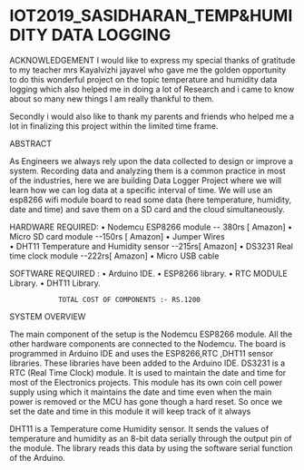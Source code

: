# IOT2019_SASIDHARAN_TEMP&HUMIDITY DATA LOGGING

ACKNOWLEDGEMENT
I would like to express my special thanks of gratitude to my teacher mrs Kayalvizhi  jayavel  who gave me the golden opportunity to do this wonderful project on the topic temperature and humidity data logging  which also helped me in doing a lot of Research and i came to know about so many new things I am really thankful to them.

Secondly i would also like to thank my parents and friends who helped me a lot in finalizing this project within the limited time frame.


ABSTRACT

As Engineers we always rely upon the data collected to design or improve a system. Recording data and analyzing them is a common practice in most of the industries, here we are building  Data  Logger Project where we will learn how we can log data at a specific interval of time. We will use an esp8266  wifi module board to read some data (here temperature, humidity, date and time) and save them on a SD card and the cloud simultaneously.


HARDWARE REQUIRED:
•	Nodemcu ESP8266 module                       -- 380rs [ Amazon]
•	Micro SD card module                         --150rs [ Amazon]
•	Jumper Wires                                              
•	DHT11 Temperature and Humidity sensor         --215rs[ Amazon]
•	DS3231 Real time clock module                --222rs[ Amazon]
•	Micro USB cable

SOFTWARE REQUIRED :
•	Arduino IDE.
•	ESP8266 library.
•	RTC MODULE Library.
•	DHT11 Library.



                TOTAL COST OF COMPONENTS :- RS.1200

SYSTEM OVERVIEW

The main component of the setup is the Nodemcu ESP8266 module. All the other hardware components are connected   to the Nodemcu. The board is programmed in Arduino IDE and uses the ESP8266,RTC ,DHT11 sensor libraries. These libraries have been added to the Arduino IDE.
DS3231 is a RTC (Real Time Clock) module. It is used to maintain the date and time for most of the Electronics projects. This module has its own coin cell power supply using which it maintains the date and time even when the main power is removed or the MCU has gone though a hard reset. So once we set the date and time in this module it will keep track of it always

DHT11 is a Temperature come Humidity sensor. It sends the values of temperature and humidity as an 8-bit data serially through the output pin of the module. The library reads this data by using the software serial function of the Arduino.



